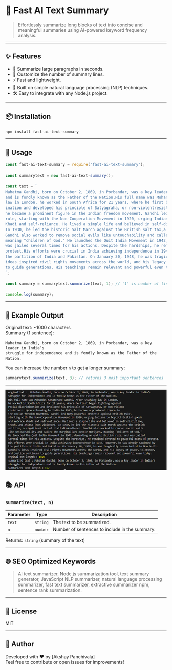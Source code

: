 

# 🧠 Fast AI Text Summary

> Effortlessly summarize long blocks of text into concise and meaningful summaries using AI-powered keyword frequency analysis.

---

## ✨ Features

- 📜 Summarize large paragraphs in seconds.
- 🔢 Customize the number of summary lines.
- ⚡ Fast and lightweight.
- 🧠 Built on simple natural language processing (NLP) techniques.
- 🛠️ Easy to integrate with any Node.js project.

---

## 📦 Installation

```bash
npm install fast-ai-text-summary
```

---

## 🚀 Usage

```javascript
const fast-ai-text-summary = require("fast-ai-text-summary");

const summarytext = new fast-ai-text-summary();

const text = `
Mahatma Gandhi, born on October 2, 1869, in Porbandar, was a key leader in India’s struggle for independence
and is fondly known as the Father of the Nation.His full name was Mohandas Karamchand Gandhi. After studying
law in London, he worked in South Africa for 21 years, where he first began fighting against racial discrim-
ination and developed his principle of Satyagraha, or non-violentresistance. Upon returning to India in 1915,
he became a prominent figure in the Indian freedom movement. Gandhi led many peaceful protests against British
rule, starting with the Non-Cooperation Movement in 1920, urging Indians to boycott British goods and embrace
Khadi and self-reliance. He lived a simple life and believed in self-discipline, truth, and ahinsa(non-violence).
In 1930, he led the historic Salt March against the British salt tax,a significant act of civil disobedience.
Gandhi also worked to remove social evils like untouchability and called the marginalized people Harijans,
meaning "children of God." He launched the Quit India Movement in 1942, demanding an end to British rule, and
was jailed several times for his actions. Despite the hardships, he remained devoted to peaceful means of
protest.His efforts were crucial in India achieving independence in 1947. However, he was deeply saddened by
the partition of India and Pakistan. On January 30, 1948, he was tragically assassinated in New Delhi.Gandhi's
ideas inspired civil rights movements across the world, and his legacy of peace, tolerance, and justice continues
to guide generations. His teachings remain relevant and powerful even today.
`;

const summary = summarytext.summarize(text, 1); // '1' is number of lines/sentences in summary

console.log(summary);
```

---

## 🧪 Example Output

Original text: ~1000 characters  
Summary (1 sentence):

```text
Mahatma Gandhi, born on October 2, 1869, in Porbandar, was a key leader in India’s
struggle for independence and is fondly known as the Father of the Nation.
```

You can increase the number `n` to get a longer summary:

```javascript
summarytext.summarize(text, 3); // returns 3 most important sentences
```

---
![Alt text](assets\outputImage.png)


## 📚 API

### `summarize(text, n)`

| Parameter | Type     | Description                                      |
|-----------|----------|--------------------------------------------------|
| `text`    | `string` | The text to be summarized.                      |
| `n`       | `number` | Number of sentences to include in the summary. |

Returns: `string` (summary of the text)

---

## 🌐 SEO Optimized Keywords

> AI text summarizer, Node.js summarization tool, text summary generator, JavaScript NLP summarizer, natural language processing summarizer, fast text summarizer, extractive summarizer npm, sentence rank summarization.

---

## 📄 License

MIT

---

## 🙌 Author

Developed with ❤️ by [Akshay Panchivala]  
Feel free to contribute or open issues for improvements!

